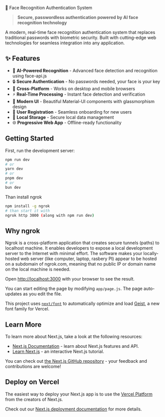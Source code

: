 🔐 Face Recognition Authentication System
 > **Secure, passwordless authentication powered by AI face recognition technology**

A modern, real-time face recognition authentication system that replaces traditional passwords with biometric security. Built with cutting-edge web technologies for seamless integration into any application.

## ✨ Features

- 🤖 **AI-Powered Recognition** - Advanced face detection and recognition using face-api.js
- 🔒 **Secure Authentication** - No passwords needed, your face is your key
- 📱 **Cross-Platform** - Works on desktop and mobile browsers
- ⚡ **Real-Time Processing** - Instant face detection and verification
- 🎨 **Modern UI** - Beautiful Material-UI components with glassmorphism design
- 🔄 **User Registration** - Seamless onboarding for new users
- 💾 **Local Storage** - Secure local data management
- 🌐 **Progressive Web App** - Offline-ready functionality

## Getting Started

First, run the development server:

```bash
npm run dev
# or
yarn dev
# or
pnpm dev
# or
bun dev
```
Than install ngrok 
```bash
npm install -g ngrok
# than start it with
ngrok http 3000 (along with npm run dev)
```
## Why ngrok

Ngrok is a cross-platform application that creates secure tunnels (paths) to localhost machine. It enables developers to expose a local development server to the Internet with minimal effort. The software makes your locally-hosted web server (like computer, laptop, rasbery PI) appear to be hosted on a subdomain of ngrok.com, meaning that no public IP or domain name on the local machine is needed.


Open [http://localhost:3000](http://localhost:3000) with your browser to see the result.

You can start editing the page by modifying `app/page.js`. The page auto-updates as you edit the file.

This project uses [`next/font`](https://nextjs.org/docs/app/building-your-application/optimizing/fonts) to automatically optimize and load [Geist](https://vercel.com/font), a new font family for Vercel.

## Learn More

To learn more about Next.js, take a look at the following resources:

- [Next.js Documentation](https://nextjs.org/docs) - learn about Next.js features and API.
- [Learn Next.js](https://nextjs.org/learn) - an interactive Next.js tutorial.

You can check out [the Next.js GitHub repository](https://github.com/vercel/next.js) - your feedback and contributions are welcome!

## Deploy on Vercel

The easiest way to deploy your Next.js app is to use the [Vercel Platform](https://vercel.com/new?utm_medium=default-template&filter=next.js&utm_source=create-next-app&utm_campaign=create-next-app-readme) from the creators of Next.js.

Check out our [Next.js deployment documentation](https://nextjs.org/docs/app/building-your-application/deploying) for more details.
